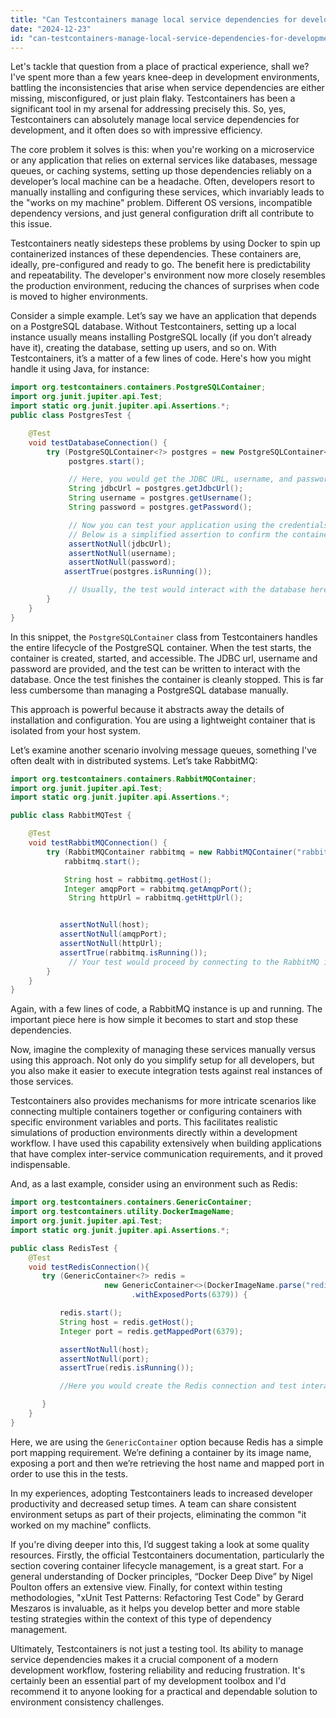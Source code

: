 ```yaml
---
title: "Can Testcontainers manage local service dependencies for development?"
date: "2024-12-23"
id: "can-testcontainers-manage-local-service-dependencies-for-development"
---
```


Let's tackle that question from a place of practical experience, shall we? I've spent more than a few years knee-deep in development environments, battling the inconsistencies that arise when service dependencies are either missing, misconfigured, or just plain flaky. Testcontainers has been a significant tool in my arsenal for addressing precisely this. So, yes, Testcontainers can absolutely manage local service dependencies for development, and it often does so with impressive efficiency.

The core problem it solves is this: when you're working on a microservice or any application that relies on external services like databases, message queues, or caching systems, setting up those dependencies reliably on a developer’s local machine can be a headache. Often, developers resort to manually installing and configuring these services, which invariably leads to the "works on my machine" problem. Different OS versions, incompatible dependency versions, and just general configuration drift all contribute to this issue.

Testcontainers neatly sidesteps these problems by using Docker to spin up containerized instances of these dependencies. These containers are, ideally, pre-configured and ready to go. The benefit here is predictability and repeatability. The developer's environment now more closely resembles the production environment, reducing the chances of surprises when code is moved to higher environments.

Consider a simple example. Let’s say we have an application that depends on a PostgreSQL database. Without Testcontainers, setting up a local instance usually means installing PostgreSQL locally (if you don’t already have it), creating the database, setting up users, and so on. With Testcontainers, it’s a matter of a few lines of code. Here's how you might handle it using Java, for instance:

```java
import org.testcontainers.containers.PostgreSQLContainer;
import org.junit.jupiter.api.Test;
import static org.junit.jupiter.api.Assertions.*;
public class PostgresTest {

    @Test
    void testDatabaseConnection() {
        try (PostgreSQLContainer<?> postgres = new PostgreSQLContainer<>("postgres:13.3")) {
             postgres.start();

             // Here, you would get the JDBC URL, username, and password
             String jdbcUrl = postgres.getJdbcUrl();
             String username = postgres.getUsername();
             String password = postgres.getPassword();

             // Now you can test your application using the credentials
             // Below is a simplified assertion to confirm the container is working
             assertNotNull(jdbcUrl);
             assertNotNull(username);
             assertNotNull(password);
            assertTrue(postgres.isRunning());

             // Usually, the test would interact with the database here.
        }
    }
}

```

In this snippet, the `PostgreSQLContainer` class from Testcontainers handles the entire lifecycle of the PostgreSQL container. When the test starts, the container is created, started, and accessible. The JDBC url, username and password are provided, and the test can be written to interact with the database. Once the test finishes the container is cleanly stopped. This is far less cumbersome than managing a PostgreSQL database manually.

This approach is powerful because it abstracts away the details of installation and configuration. You are using a lightweight container that is isolated from your host system.

Let’s examine another scenario involving message queues, something I've often dealt with in distributed systems. Let’s take RabbitMQ:

```java
import org.testcontainers.containers.RabbitMQContainer;
import org.junit.jupiter.api.Test;
import static org.junit.jupiter.api.Assertions.*;

public class RabbitMQTest {

    @Test
    void testRabbitMQConnection() {
        try (RabbitMQContainer rabbitmq = new RabbitMQContainer("rabbitmq:3.9.13-management")) {
            rabbitmq.start();

            String host = rabbitmq.getHost();
            Integer amqpPort = rabbitmq.getAmqpPort();
             String httpUrl = rabbitmq.getHttpUrl();


           assertNotNull(host);
           assertNotNull(amqpPort);
           assertNotNull(httpUrl);
           assertTrue(rabbitmq.isRunning());
             // Your test would proceed by connecting to the RabbitMQ instance using these details.
        }
    }
}
```

Again, with a few lines of code, a RabbitMQ instance is up and running. The important piece here is how simple it becomes to start and stop these dependencies.

Now, imagine the complexity of managing these services manually versus using this approach. Not only do you simplify setup for all developers, but you also make it easier to execute integration tests against real instances of those services.

Testcontainers also provides mechanisms for more intricate scenarios like connecting multiple containers together or configuring containers with specific environment variables and ports. This facilitates realistic simulations of production environments directly within a development workflow. I have used this capability extensively when building applications that have complex inter-service communication requirements, and it proved indispensable.

And, as a last example, consider using an environment such as Redis:

```java
import org.testcontainers.containers.GenericContainer;
import org.testcontainers.utility.DockerImageName;
import org.junit.jupiter.api.Test;
import static org.junit.jupiter.api.Assertions.*;

public class RedisTest {
    @Test
    void testRedisConnection(){
       try (GenericContainer<?> redis =
                     new GenericContainer<>(DockerImageName.parse("redis:6.2.7"))
                           .withExposedPorts(6379)) {

           redis.start();
           String host = redis.getHost();
           Integer port = redis.getMappedPort(6379);

           assertNotNull(host);
           assertNotNull(port);
           assertTrue(redis.isRunning());

           //Here you would create the Redis connection and test interactions with it.

       }
    }
}
```

Here, we are using the `GenericContainer` option because Redis has a simple port mapping requirement. We’re defining a container by its image name, exposing a port and then we’re retrieving the host name and mapped port in order to use this in the tests.

In my experiences, adopting Testcontainers leads to increased developer productivity and decreased setup times. A team can share consistent environment setups as part of their projects, eliminating the common "it worked on my machine" conflicts.

If you're diving deeper into this, I’d suggest taking a look at some quality resources. Firstly, the official Testcontainers documentation, particularly the section covering container lifecycle management, is a great start. For a general understanding of Docker principles, “Docker Deep Dive” by Nigel Poulton offers an extensive view. Finally, for context within testing methodologies, "xUnit Test Patterns: Refactoring Test Code" by Gerard Meszaros is invaluable, as it helps you develop better and more stable testing strategies within the context of this type of dependency management.

Ultimately, Testcontainers is not just a testing tool. Its ability to manage service dependencies makes it a crucial component of a modern development workflow, fostering reliability and reducing frustration. It's certainly been an essential part of my development toolbox and I'd recommend it to anyone looking for a practical and dependable solution to environment consistency challenges.
